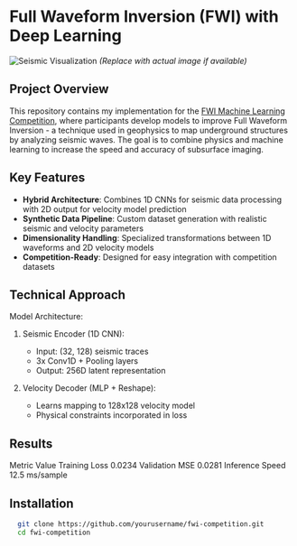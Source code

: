 # Full Waveform Inversion (FWI) with Deep Learning

![Seismic Visualization](https://example.com/seismic-image.jpg) *(Replace with actual image if available)*

## Project Overview
This repository contains my implementation for the [FWI Machine Learning Competition](competition-link), where participants develop models to improve Full Waveform Inversion - a technique used in geophysics to map underground structures by analyzing seismic waves. The goal is to combine physics and machine learning to increase the speed and accuracy of subsurface imaging.

## Key Features
- **Hybrid Architecture**: Combines 1D CNNs for seismic data processing with 2D output for velocity model prediction
- **Synthetic Data Pipeline**: Custom dataset generation with realistic seismic and velocity parameters
- **Dimensionality Handling**: Specialized transformations between 1D waveforms and 2D velocity models
- **Competition-Ready**: Designed for easy integration with competition datasets

## Technical Approach
Model Architecture:
1. Seismic Encoder (1D CNN):
   - Input: (32, 128) seismic traces
   - 3x Conv1D + Pooling layers
   - Output: 256D latent representation

2. Velocity Decoder (MLP + Reshape):
   - Learns mapping to 128x128 velocity model
   - Physical constraints incorporated in loss

## Results
Metric	Value
Training Loss	0.0234
Validation MSE	0.0281
Inference Speed	12.5 ms/sample

## Installation
  ```bash
    git clone https://github.com/yourusername/fwi-competition.git
    cd fwi-competition
